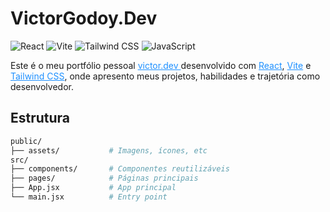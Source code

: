 # VictorGodoy.Dev

![React](https://img.shields.io/badge/React-20232A?style=for-the-badge&logo=react&logoColor=61DAFB)
![Vite](https://img.shields.io/badge/Vite-282C34?style=for-the-badge&logo=vite&logoColor=646CFF)
![Tailwind CSS](https://img.shields.io/badge/Tailwind_CSS-282C34?style=for-the-badge&logo=tailwind-css&logoColor=38B2AC)
![JavaScript](https://img.shields.io/badge/JavaScript-282C34?style=for-the-badge&logo=javascript&logoColor=F7DF1E)

<p>
  Este é o meu portfólio pessoal
  <a href="https://victordev-rosy.vercel.app/" style="color: #1E90FF; text-decoration: underline;">
    victor.dev
  </a>
  desenvolvido com
  <a href="https://react.dev/" style="color: #1E90FF; text-decoration: underline;">React</a>,
  <a href="https://vitejs.dev/" style="color: #1E90FF; text-decoration: underline;">Vite</a> e
  <a href="https://tailwindcss.com/" style="color: #1E90FF; text-decoration: underline;">Tailwind CSS</a>,
  onde apresento meus projetos, habilidades e trajetória como desenvolvedor.
</p>

## Estrutura

```bash
public/
├── assets/           # Imagens, ícones, etc
src/
├── components/       # Componentes reutilizáveis
├── pages/            # Páginas principais
├── App.jsx           # App principal
└── main.jsx          # Entry point
```
